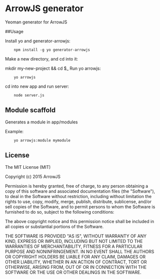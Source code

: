 ArrowJS generator
==================

Yeoman generator for ArrowJS

##Usage

Install yo and generator-arrowjs:

```
    npm install -g yo generator-arrowjs
```

Make a new directory, and cd into it:

mkdir my-new-project && cd $_
Run yo arrowjs:

```
    yo arrowjs
```
    
cd into new app and run server:

```
    node server.js
```


## Module scaffold

Generates a module in app/modules

Example:

```
    yo arrowjs:module mymodule
```

## License

The MIT License (MIT)

Copyright (c) 2015 ArrowJS

Permission is hereby granted, free of charge, to any person obtaining a copy
of this software and associated documentation files (the "Software"), to deal
in the Software without restriction, including without limitation the rights
to use, copy, modify, merge, publish, distribute, sublicense, and/or sell
copies of the Software, and to permit persons to whom the Software is
furnished to do so, subject to the following conditions:

The above copyright notice and this permission notice shall be included in
all copies or substantial portions of the Software.

THE SOFTWARE IS PROVIDED "AS IS", WITHOUT WARRANTY OF ANY KIND, EXPRESS OR
IMPLIED, INCLUDING BUT NOT LIMITED TO THE WARRANTIES OF MERCHANTABILITY,
FITNESS FOR A PARTICULAR PURPOSE AND NONINFRINGEMENT. IN NO EVENT SHALL THE
AUTHORS OR COPYRIGHT HOLDERS BE LIABLE FOR ANY CLAIM, DAMAGES OR OTHER
LIABILITY, WHETHER IN AN ACTION OF CONTRACT, TORT OR OTHERWISE, ARISING FROM,
OUT OF OR IN CONNECTION WITH THE SOFTWARE OR THE USE OR OTHER DEALINGS IN
THE SOFTWARE.